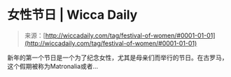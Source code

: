 <!--yml

category: 未分类

date: 2024-06-12 18:25:30

-->

# 女性节日 | Wicca Daily

> 来源：[http://wiccadaily.com/tag/festival-of-women/#0001-01-01](http://wiccadaily.com/tag/festival-of-women/#0001-01-01)

新年的第一个节日是一个为了纪念女性，尤其是母亲们而举行的节日。在古罗马，这个假期被称为Matronalia或者…

